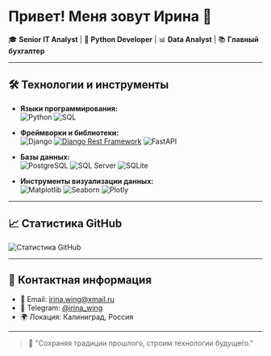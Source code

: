 # Привет! Меня зовут Ирина 👋

🎓 **Senior IT Analyst** | 🐍 **Python Developer** | 📊 **Data Analyst** | 📚 **Главный бухгалтер**

---

## 🛠️ Технологии и инструменты

- **Языки программирования:**  
  ![Python](https://img.shields.io/badge/Python-3776AB?style=flat&logo=python&logoColor=white) ![SQL](https://img.shields.io/badge/SQL-4479A1?style=flat&logo=postgresql&logoColor=white)

- **Фреймворки и библиотеки:**  
  ![Django](https://img.shields.io/badge/Django-092E20?style=flat&logo=django&logoColor=white) [![Django Rest Framework](https://img.shields.io/badge/Django%20Rest%20Framework-3.14+-informational)](https://www.django-rest-framework.org/) ![FastAPI](https://img.shields.io/badge/FastAPI-009688?style=flat&logo=fastapi&logoColor=white)

- **Базы данных:**  
  ![PostgreSQL](https://img.shields.io/badge/PostgreSQL-336791?style=flat&logo=postgresql&logoColor=white) ![SQL Server](https://img.shields.io/badge/SQL%20Server-CC2927?style=flat&logo=microsoft-sql-server&logoColor=white)
  ![SQLite](https://img.shields.io/badge/SQLite-003B57?style=flat&logo=sqlite&logoColor=white)

- **Инструменты визуализации данных:**  
  ![Matplotlib](https://img.shields.io/badge/Matplotlib-11557C?style=flat&logo=matplotlib&logoColor=white) ![Seaborn](https://img.shields.io/badge/Seaborn-9A1EAE?style=flat&logo=python&logoColor=white) ![Plotly](https://img.shields.io/badge/Plotly-3F4F75?style=flat&logo=plotly&logoColor=white)

---

## 📈 Статистика GitHub

![Статистика GitHub](https://github-readme-stats.vercel.app/api?username=irinawing&show_icons=true&theme=default&hide=contribs,prs)

---

## 📌 Контактная информация

- 📧 Email: irina.wing@xmail.ru
- 💬 Telegram: [@irina_wing](https://t.me/irina_wing)  
- 🌍 Локация: Калиниград, Россия

---

> 🧭 "Сохраняя традиции прошлого, строим технологии будущего."
